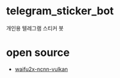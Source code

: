 # telegram_sticker_bot
개인용 텔레그램 스티커 봇


# open source
- [waifu2x-ncnn-vulkan](https://github.com/nihui/waifu2x-ncnn-vulkan)